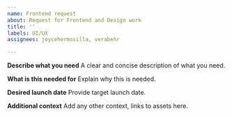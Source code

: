 ```yaml
---
name: Frontend request
about: Request for Frontend and Design work
title: ''
labels: UI/UX
assignees: joycehermosilla, verabehr

---
```


**Describe what you need**
A clear and concise description of what you need.

**What is this needed for**
Explain why this is needed.

**Desired launch date**
Provide target launch date.

**Additional context**
Add any other context, links to assets here.
